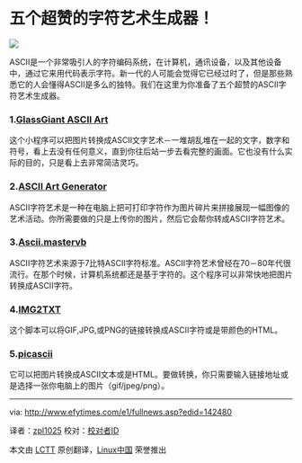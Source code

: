 五个超赞的字符艺术生成器！ 
================================================================================
![](http://www.efytimes.com/admin/useradmin/photo/nin511907PM712014.jpg)

ASCII是一个非常吸引人的字符编码系统，在计算机，通讯设备，以及其他设备中，通过它来用代码表示字符。新一代的人可能会觉得它已经过时了，但是那些熟悉它的人会懂得ASCII是多么的独特。我们在这里为你准备了五个超赞的ASCII字符艺术生成器。

### 1.[GlassGiant ASCII Art][1] ###

这个小程序可以把图片转换成ASCII文字艺术－一堆胡乱堆在一起的文字，数字和符号，看上去没有任何意义，直到你往后站一步去看完整的画面。它也没有什么实际的目的，只是看上去非常简洁灵巧。

### 2.[ASCII Art Generator][2] ###

ASCII字符艺术是一种在电脑上把可打印字符作为图片碎片来拼接展现一幅图像的艺术活动。你所需要做的只是上传你的图片，然后它会帮你转成ASCII字符艺术。

### 3.[Ascii.mastervb][3] ###

ASCII字符艺术来源于7比特ASCII字符标准。ASCII字符艺术曾经在70－80年代很流行。在那个时候，计算机系统都还是基于字符的。这个程序可以非常快地把图片转换成ASCII字符。

### 4.[IMG2TXT][4] ###

这个脚本可以将GIF,JPG,或PNG的链接转换成ASCII字符或是带颜色的HTML。

### 5.[picascii][5] ###

它可以把图片转换成ASCII文本或是HTML。要做转换，你只需要输入链接地址或是选择一张你电脑上的图片（gif/jpeg/png）。

--------------------------------------------------------------------------------

via: http://www.efytimes.com/e1/fullnews.asp?edid=142480

译者：[zpl1025](https://github.com/zpl1025) 校对：[校对者ID](https://github.com/校对者ID)

本文由 [LCTT](https://github.com/LCTT/TranslateProject) 原创翻译，[Linux中国](http://linux.cn/) 荣誉推出

[1]:http://glassgiant.com/ascii/
[2]:http://www.ascii-art-generator.org/
[3]:http://ascii.mastervb.net/
[4]:http://www.degraeve.com/img2txt.php
[5]:http://picascii.com/
